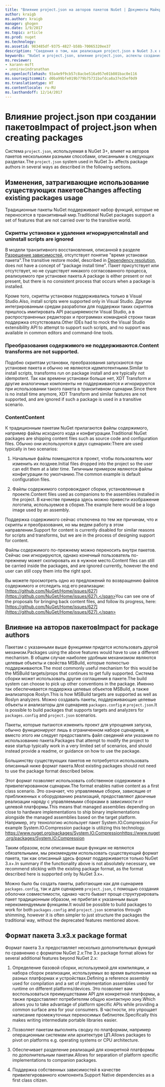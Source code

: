 ```yaml
---
title: "Влияние project.json на авторов пакетов NuGet | Документы Майкрософт"
author: kraigb
ms.author: kraigb
manager: ghogen
ms.date: 1/9/2017
ms.topic: article
ms.prod: nuget
ms.technology: 
ms.assetid: 983485df-9375-4827-b58b-70065320ee37
description: "Сведения о том, как реализация project.json в NuGet 3.x влияет на авторов пакетов, например неподдерживаемые функции, содержимое и формат пакетов."
keywords: "NuGet и project.json, влияние project.json, аспекты создания пакетов, функции project.json"
ms.reviewer:
- karann-msft
- unniravindranathan
ms.openlocfilehash: 93a4e9f9cb57c8acbe516a957e01b801bac0e116
ms.sourcegitcommit: d0ba99bfe019b779b75731bafdca8a37e35ef0d9
ms.translationtype: HT
ms.contentlocale: ru-RU
ms.lasthandoff: 12/14/2017
---
```

# <a name="impact-of-projectjson-when-creating-packages"></a><span data-ttu-id="6c680-104">Влияние project.json при создании пакетов</span><span class="sxs-lookup"><span data-stu-id="6c680-104">Impact of project.json when creating packages</span></span>

<span data-ttu-id="6c680-105">Система `project.json`, используемая в NuGet 3+, влияет на авторов пакетов несколькими разными способами, описанными в следующих разделах.</span><span class="sxs-lookup"><span data-stu-id="6c680-105">The `project.json` system used in NuGet 3+ affects package authors in several ways as described in the following sections.</span></span>

## <a name="changes-affecting-existing-packages-usage"></a><span data-ttu-id="6c680-106">Изменения, затрагивающие использование существующих пакетов</span><span class="sxs-lookup"><span data-stu-id="6c680-106">Changes affecting existing packages usage</span></span>

<span data-ttu-id="6c680-107">Традиционные пакеты NuGet поддерживают набор функций, которые не переносятся в транзитивный мир.</span><span class="sxs-lookup"><span data-stu-id="6c680-107">Traditional NuGet packages support a set of features that are not carried over to the transitive world.</span></span>

### <a name="install-and-uninstall-scripts-are-ignored"></a><span data-ttu-id="6c680-108">Скрипты установки и удаления игнорируются</span><span class="sxs-lookup"><span data-stu-id="6c680-108">Install and uninstall scripts are ignored</span></span>

<span data-ttu-id="6c680-109">В модели транзитивного восстановления, описанной в разделе [Разрешение зависимостей](../consume-packages/dependency-resolution.md#dependency-resolution-with-packagereference-and-projectjson), отсутствует понятие "время установки пакета".</span><span class="sxs-lookup"><span data-stu-id="6c680-109">The transitive restore model, described in [Dependency resolution](../consume-packages/dependency-resolution.md#dependency-resolution-with-packagereference-and-projectjson), does not have a concept of "package install time".</span></span> <span data-ttu-id="6c680-110">Пакет присутствует или отсутствует, но не существует никакого согласованного процесса, реализуемого при установке пакета.</span><span class="sxs-lookup"><span data-stu-id="6c680-110">A package is either present or not present, but there is no consistent process that occurs when a package is installed.</span></span>

<span data-ttu-id="6c680-111">Кроме того, скрипты установки поддерживались только в Visual Studio.</span><span class="sxs-lookup"><span data-stu-id="6c680-111">Also, install scripts were supported only in Visual Studio.</span></span> <span data-ttu-id="6c680-112">Другим интегрированным средам разработки для поддержки таких скриптов пришлось имитировать API расширяемости Visual Studio, а в распространенных редакторах и программах командной строки такая поддержка отсутствовала.</span><span class="sxs-lookup"><span data-stu-id="6c680-112">Other IDEs had to mock the Visual Studio extensibility API to attempt to support such scripts, and no support was available in common editors and command-line tools.</span></span>

### <a name="content-transforms-are-not-supported"></a><span data-ttu-id="6c680-113">Преобразования содержимого не поддерживаются.</span><span class="sxs-lookup"><span data-stu-id="6c680-113">Content transforms are not supported.</span></span>

<span data-ttu-id="6c680-114">Подобно скриптам установки, преобразования запускаются при установке пакета и обычно не являются идемпотентными.</span><span class="sxs-lookup"><span data-stu-id="6c680-114">Similar to install scripts, transforms run on package install and are typically not idempotent.</span></span> <span data-ttu-id="6c680-115">Так как времени установки больше нет, XDT Transform и другие аналогичные компоненты не поддерживаются и игнорируются при использовании такого пакета в транзитивном сценарии.</span><span class="sxs-lookup"><span data-stu-id="6c680-115">Since there is no install time anymore, XDT Transform and similar features are not supported, and are ignored if such a package is used in a transitive scenario.</span></span>


### <a name="content"></a><span data-ttu-id="6c680-116">Content</span><span class="sxs-lookup"><span data-stu-id="6c680-116">Content</span></span>

<span data-ttu-id="6c680-117">К традиционным пакетам NuGet прилагаются файлы содержимого, например файлы исходного кода и конфигурации.</span><span class="sxs-lookup"><span data-stu-id="6c680-117">Traditional NuGet packages are shipping content files such as source code and configuration files.</span></span> <span data-ttu-id="6c680-118">Обычно они используются в двух сценариях:</span><span class="sxs-lookup"><span data-stu-id="6c680-118">There are used typically in two scenarios:</span></span>

1. <span data-ttu-id="6c680-119">Начальные файлы помещаются в проект, чтобы пользователь мог изменить их позднее.</span><span class="sxs-lookup"><span data-stu-id="6c680-119">Initial files dropped into the project so the user can edit them at a later time.</span></span> <span data-ttu-id="6c680-120">Типичным примером являются файлы конфигурации по умолчанию.</span><span class="sxs-lookup"><span data-stu-id="6c680-120">The common example is default configuration files.</span></span>

2. <span data-ttu-id="6c680-121">Файлы содержимого сопровождают сборки, установленные в проекте.</span><span class="sxs-lookup"><span data-stu-id="6c680-121">Content files used as companions to the assemblies installed in the project.</span></span> <span data-ttu-id="6c680-122">В качестве примера здесь можно привести изображение логотипа, используемое в сборке.</span><span class="sxs-lookup"><span data-stu-id="6c680-122">The example here would be a logo image used by an assembly.</span></span>

<span data-ttu-id="6c680-123">Поддержка содержимого сейчас отключена по тем же причинам, что и скрипты и преобразования, но мы ведем работу в этом направлении.</span><span class="sxs-lookup"><span data-stu-id="6c680-123">Support for content is currently disabled for similar reasons for scripts and transforms, but we are in the process of designing support for content.</span></span>

<span data-ttu-id="6c680-124">Файлы содержимого по-прежнему можно переносить внутри пакетов. Сейчас они игнорируются, однако конечный пользователь по-прежнему может скопировать их в нужное место.</span><span class="sxs-lookup"><span data-stu-id="6c680-124">Content files can still be carried inside the packages, and are ignored currently, however the end user can still copy them into the right spot.</span></span>

<span data-ttu-id="6c680-125">Вы можете просмотреть одно из предложений по возвращению файлов содержимого и отследить ход его реализации: [https://github.com/NuGet/Home/issues/627](https://github.com/NuGet/Home/issues/627).</span><span class="sxs-lookup"><span data-stu-id="6c680-125">You can see one of the proposals for bringing back content files, and follow its progress, here: [https://github.com/NuGet/Home/issues/627](https://github.com/NuGet/Home/issues/627).</span></span>

## <a name="impact-for-package-authors"></a><span data-ttu-id="6c680-126">Влияние на авторов пакетов</span><span class="sxs-lookup"><span data-stu-id="6c680-126">Impact for package authors</span></span>

<span data-ttu-id="6c680-127">Пакетам с указанными выше функциями придется использовать другой механизм.</span><span class="sxs-lookup"><span data-stu-id="6c680-127">Packages using the above features would have to use a different mechanism.</span></span> <span data-ttu-id="6c680-128">В общем случае наиболее удобным механизмом являются целевые объекты и свойства MSBuild, которые полностью поддерживаются.</span><span class="sxs-lookup"><span data-stu-id="6c680-128">The most commonly useful mechanism for this would be the MSBuild targets/props that continues to get fully supported.</span></span> <span data-ttu-id="6c680-129">Система сборки может использовать другие соглашения в пакете.</span><span class="sxs-lookup"><span data-stu-id="6c680-129">The build system can choose to pick up other conventions in the package.</span></span> <span data-ttu-id="6c680-130">Именно так обеспечивается поддержка целевых объектов MSBuild, а также анализаторов Roslyn.</span><span class="sxs-lookup"><span data-stu-id="6c680-130">This is how MSBuild targets are supported as well as Roslyn analyzers.</span></span> <span data-ttu-id="6c680-131">Можно создавать пакеты, поддерживающие целевые объекты и анализаторы для сценариев `packages.config` и `project.json`.</span><span class="sxs-lookup"><span data-stu-id="6c680-131">It is possible to build packages that supports targets and analyzers for `packages.config` and `project.json` scenarios.</span></span>

<span data-ttu-id="6c680-132">Пакеты, которые пытаются изменить проект для упрощения запуска, обычно функционируют лишь в ограниченном наборе сценариев, и вместо этого им следует предоставлять файл сведений или указания по использованию пакета.</span><span class="sxs-lookup"><span data-stu-id="6c680-132">Packages that attempt to modify the project to ease startup typically work in a very limited set of scenarios, and should instead provide a readme, or guidance on how to use the package.</span></span>

<span data-ttu-id="6c680-133">Большинству существующих пакетов не потребуется использовать описанный ниже формат пакета.</span><span class="sxs-lookup"><span data-stu-id="6c680-133">Most existing packages should not need to use the package format described below.</span></span>

<span data-ttu-id="6c680-134">Этот формат позволяет использовать собственное содержимое в привилегированном сценарии.</span><span class="sxs-lookup"><span data-stu-id="6c680-134">The format enables native content as a first class scenario.</span></span> <span data-ttu-id="6c680-135">Это означает, что управляемые сборки, зависящие от приближенных к оборудованию реализаций, предоставляют двоичные реализации наряду с управляемыми сборками в зависимости от целевой платформы.</span><span class="sxs-lookup"><span data-stu-id="6c680-135">This means that managed assemblies depending on close to hardware implementations to ship binary implementations alongside the managed assemblies based on the target platform.</span></span> <span data-ttu-id="6c680-136">Например, эту технологию использует пакет System.IO.Compression.</span><span class="sxs-lookup"><span data-stu-id="6c680-136">For example System.IO.Compression package is utilizing this technology.</span></span> [<span data-ttu-id="6c680-137">https://www.nuget.org/packages/System.IO.Compression</span><span class="sxs-lookup"><span data-stu-id="6c680-137">https://www.nuget.org/packages/System.IO.Compression</span></span>](https://www.nuget.org/packages/System.IO.Compression)

<span data-ttu-id="6c680-138">Таким образом, если описанные выше функции не являются обязательными, мы рекомендуем использовать существующий формат пакета, так как описанный здесь формат поддерживается только NuGet 3.x+.</span><span class="sxs-lookup"><span data-stu-id="6c680-138">In summary if the functionality above is not absolutely necessary, we recommend sticking with the existing package format, as the format described here is supported only by NuGet 3.x+.</span></span>

<span data-ttu-id="6c680-139">Можно было бы создать пакеты, работающие как для сценариев `packages.config`, так и для сценариев `project.json`, с помощью создания оболочки совместимости, однако часто бывает проще структурировать пакет традиционным образом, не прибегая к указанным выше нерекомендуемым функциям.</span><span class="sxs-lookup"><span data-stu-id="6c680-139">It would be possible to build packages to work for both `packages.config` and `project.json` scenarios through shimming, however it is often simpler to just structure the packages the traditional way, without the deprecated features mentioned above.</span></span>


## <a name="3x-package-format"></a><span data-ttu-id="6c680-140">Формат пакета 3.x</span><span class="sxs-lookup"><span data-stu-id="6c680-140">3.x package format</span></span>  ##

<span data-ttu-id="6c680-141">Формат пакета 3.x предоставляет несколько дополнительных функций по сравнению с форматом NuGet 2.x:</span><span class="sxs-lookup"><span data-stu-id="6c680-141">The 3.x package format allows for several additional features beyond NuGet 2.x:</span></span>

1. <span data-ttu-id="6c680-142">Определение базовой сборки, используемой для компиляции, и набора сборок реализации, используемых во время выполнения на разных платформах и устройствах.</span><span class="sxs-lookup"><span data-stu-id="6c680-142">Defining a reference assembly used for compilation and a set of implementation assemblies used for runtime on different platforms/devices.</span></span> <span data-ttu-id="6c680-143">Это позволяет вам воспользоваться преимуществами API для конкретной платформы, а также предоставляет потребителям общую контактную зону.</span><span class="sxs-lookup"><span data-stu-id="6c680-143">Which allows you to take advantage of platform specific APIs while providing a common surface area for your consumers.</span></span> <span data-ttu-id="6c680-144">В частности, это упрощает написание промежуточных переносимых библиотек.</span><span class="sxs-lookup"><span data-stu-id="6c680-144">Specifically this makes writing intermediate portable libraries easier.</span></span>

2. <span data-ttu-id="6c680-145">Позволяет пакетам выполнять сводку по платформам, например операционным системам или архитектуре ЦП.</span><span class="sxs-lookup"><span data-stu-id="6c680-145">Allows packages to pivot on platforms e.g. operating systems or CPU architecture.</span></span>

3. <span data-ttu-id="6c680-146">Обеспечивает разделение реализаций для конкретной платформы по дополнительным пакетам.</span><span class="sxs-lookup"><span data-stu-id="6c680-146">Allows for separation of platform specific implementations to companion packages.</span></span>

4. <span data-ttu-id="6c680-147">Поддержка собственных зависимостей в качестве привилегированного компонента.</span><span class="sxs-lookup"><span data-stu-id="6c680-147">Support Native dependencies as a first class citizen.</span></span>